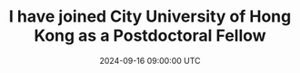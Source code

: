 ---
title: "I have joined City University of Hong Kong as a Postdoctoral Fellow"
date: 2024-09-16 09:00:00 UTC
---